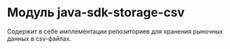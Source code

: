 # Модуль java-sdk-storage-csv
Содержит в себе имплементации репозиториев для хранения рыночных данных в csv-файлах.
